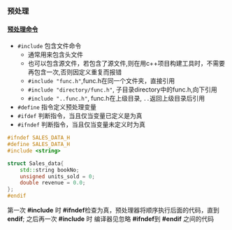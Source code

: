### 预处理

#### [预处理命令](#preprocessor)

- `#include` 包含文件命令
  - 通常用来包含头文件
  - 也可以包含源文件，若包含了源文件,则在用c++项目构建工具时，不需要再包含一次,否则因定义重复而报错
  - `#include "func.h"`,func.h在同一个文件夹，直接引用
  - `#include "directory/func.h"`, 子目录directory中的func.h,向下引用
  - `#include "..func.h"`, func.h在上级目录, `..`返回上级目录后引用
- `#define` 指令定义预处理变量
- `#ifdef` 判断指令，当且仅当变量已定义是为真
- `#ifndef` 判断指令，当且仅当变量未定义时为真

```c++
#ifndef SALES_DATA_H
#define SALES_DATA_H
#include <string>

struct Sales_data{
    std::string bookNo;
    unsigned units_sold = 0;
    double revenue = 0.0;
};
#endif
```

第一次 **#include** 时 **#ifndef**检查为真，预处理器将顺序执行后面的代码，直到 **endif**;
之后再一次 **#include** 时 编译器见忽略 **#ifndef**到 **#endif** 之间的代码